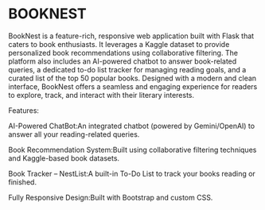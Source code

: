 # BOOKNEST

BookNest is a feature-rich, responsive web application built with Flask that caters to book enthusiasts. It leverages a Kaggle dataset to provide personalized book recommendations using collaborative filtering. The platform also includes an AI-powered chatbot to answer book-related queries, a dedicated to-do list tracker for managing reading goals, and a curated list of the top 50 popular books. Designed with a modern and clean interface, BookNest offers a seamless and engaging experience for readers to explore, track, and interact with their literary interests.

Features:

AI-Powered ChatBot:An integrated chatbot (powered by Gemini/OpenAI) to answer all your reading-related queries.

Book Recommendation System:Built using collaborative filtering techniques and Kaggle-based book datasets.

Book Tracker – NestList:A built-in To-Do List to track your books reading or finished.

Fully Responsive Design:Built with Bootstrap and custom CSS.







